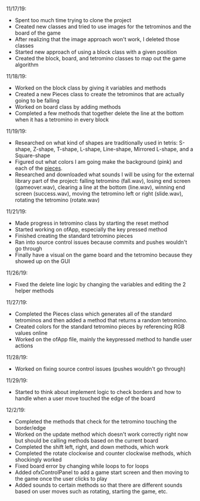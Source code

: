 11/17/19:
- Spent too much time trying to clone the project
- Created new classes and tried to use images for the tetrominos and the board of the game
- After realizing that the image approach won't work, I deleted those classes
- Started new approach of using a block class with a given position
- Created the block, board, and tetromino classes to map out the game algorithm

11/18/19:
- Worked on the block class by giving it variables and methods
- Created a new Pieces class to create the tetrominos that are actually going to be falling
- Worked on board class by adding methods
- Completed a few methods that together delete the line at the bottom when it has a tetromino in every block

11/19/19:
- Researched on what kind of shapes are traditionally used in tetris: S-shape, Z-shape, T-shape, L-shape, Line-shape, Mirrored L-shape, and a Square-shape
- Figured out what colors I am going make the background (pink) and each of the [pieces](https://colorswatches.info/shades-of-white).
- Researched and downloaded what sounds I will be using for the external library part of the project: falling tetromino (fall.wav), losing end screen (gameover.wav), clearing a line at the bottom (line.wav), winning end screen (success.wav), moving the tetromino left or right (slide.wav), rotating the tetromino (rotate.wav)

11/21/19:
- Made progress in tetromino class by starting the reset method
- Started working on ofApp, especially the key pressed method
- Finished creating the standard tetromino pieces
- Ran into source control issues because commits and pushes wouldn't go through
- Finally have a visual on the game board and the tetromino because they showed up on the GUI

11/26/19:
- Fixed the delete line logic by changing the variables and editing the 2 helper methods

11/27/19:
- Completed the Pieces class which generates all of the standard tetrominos and then added a method that returns a random tetromino.
- Created colors for the standard tetromino pieces by referencing RGB values online
- Worked on the ofApp file, mainly the keypressed method to handle user actions

11/28/19:
- Worked on fixing source control issues (pushes wouldn't go through)

11/29/19:
- Started to think about implement logic to check borders and how to handle when a user move touched the edge of the board

12/2/19:
- Completed the methods that check for the tetromino touching the border/edge
- Worked on the update method which doesn't work correctly right now but should be calling methods based on the current board
- Completed the shift left, right, and down methods, which work
- Completed the rotate clockwise and counter clockwise methods, which shockingly worked
- Fixed board error by changing while loops to for loops
- Added ofxControlPanel to add a game start screen and then moving to the game once the user clicks to play
- Added sounds to certain methods so that there are different sounds based on user moves such as rotating, starting the game, etc.
